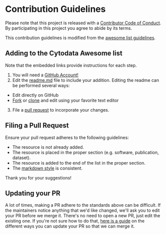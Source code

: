 # Contribution Guidelines

Please note that this project is released with a [Contributor Code of Conduct](code-of-conduct.md).
By participating in this project you agree to abide by its terms.

This contribution guidelines is modified from the [awesome list guidelines](https://github.com/sindresorhus/awesome/blob/efc69ed013896c466df6e3ec89f0753eb92edc02/contributing.md).

## Adding to the Cytodata Awesome list

Note that the embedded links provide instructions for each step.

1. You will need a [GitHub Account!](https://github.com/join)
2. Edit the [readme.md](readme.md) file to include your addition. Editing the readme can be performed several ways:
  * Edit directly on GitHub
  * [Fork](https://help.github.com/en/articles/fork-a-repo) or [clone](https://help.github.com/en/articles/cloning-a-repository-from-github) and edit using your favorite text editor
3. File a [pull request](https://help.github.com/en/articles/about-pull-requests) to incorporate your changes.

## Filing a Pull Request

Ensure your pull request adheres to the following guidelines:

* The resource is not already added.
* The resource is placed in the proper section (e.g. software, publication, dataset).
* The resource is added to the end of the list in the proper section.
* The [markdown style](https://help.github.com/en/categories/writing-on-github) is consistent.

Thank you for your suggestions!

## Updating your PR

A lot of times, making a PR adhere to the standards above can be difficult.
If the maintainers notice anything that we'd like changed, we'll ask you to edit your PR before we merge it.
There's no need to open a new PR, just edit the existing one.
If you're not sure how to do that, [here is a guide](https://github.com/RichardLitt/knowledge/blob/master/github/amending-a-commit-guide.md) on the different ways you can update your PR so that we can merge it.
